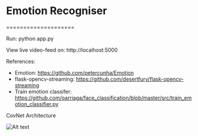 # Emotion Recogniser
====================

Run: python app.py

View live video-feed on: http://localhost:5000

References:
- Emotion: https://github.com/petercunha/Emotion
- flask-opencv-streaming: https://github.com/desertfury/flask-opencv-streaming
- Train emotion classifer: https://github.com/oarriaga/face_classification/blob/master/src/train_emotion_classifier.py

CovNet Architecture

![Alt text](https://camo.githubusercontent.com/5cac2e4a835af7443005c25df54b81dc51a8b2ec/68747470733a2f2f692e696d6775722e636f6d2f767239794461462e706e673f31)
